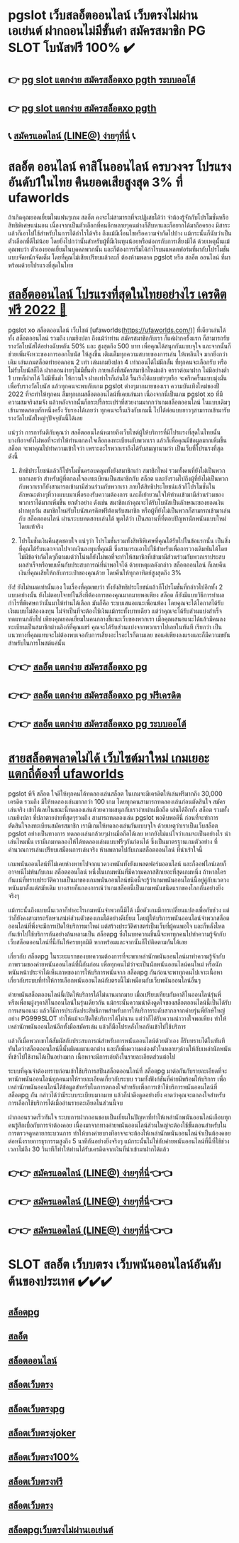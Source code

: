 # pgslot เว็บสลอ็ตออนไลน์ เว็บตรงไม่ผ่านเอเย่นต์  ฝากถอนไม่มีขั้นต่ํา สมัครสมาชิก PG SLOT โบนัสฟรี 100% ✔️

## 👉 [pg slot แตกง่าย สมัครสล็อตxo pgth ระบบออโต้](https://customer.ufaworlds.com/register?agent=ufa)
## 👉 [pg slot แตกง่าย สมัครสล็อตxo pgth](https://ufaworlds.com/)
## 📞 [สมัครแอดไลน์ (LINE@) ง่ายๆที่นี่](https://lin.ee/WM4070V) 📞

# สลอ็ต ออนไลน์ คาสิโนออนไลน์ ครบวงจร โปรแรงอันดับ1ในไทย คืนยอดเสียสูงสุด 3% ที่ ufaworlds
ถ้าเกิดคุณยอดเยี่ยมในแฟนๆเกม สลอ็ต คงจะไม่สามารถที่จะปฏิเสธได้ว่า จำต้องรู้จักกับโปรโมชั่นหรือสิทธิพิเศษแน่นอน เนื่องจากเป็นตัวเลือกที่คนอีกหลายๆคนต่างก็สืบหาและก็อยากได้มาถือครอง มีสาระแล้วก็เอาไปใช้สำหรับในการได้กำไรได้จริง ถึงแม้มีเงื่อนไขหรือความจำกัดไปบ้าง แม้กระนั้นก็นับว่าเป็นตัวเลือกที่ดีไม่น้อย โดยยิ่งไปกว่านั้นสำหรับผู้ที่มีเงินทุนน้อยหรือต่อกรกับการเสี่ยงมิได้ ด้วยเหตุนั้นแม้คุณพบว่า ตัวเองยอดเยี่ยมในบุคคลพวกนั้น และก็ต้องการเริ่มได้กำไรบนแพลตฟอร์มที่มากับโปรโมชั่นแบบจัดหนักจัดเต็ม โดยที่คุณไม่เสียเปรียบแล้วละก็ ต้องห้ามพลาด pgslot หรือ สลอ็ต ออนไลน์ ที่มาพร้อมด้วยโปรแรงที่สุดในไทย

# [สลอ็ตออนไลน์ โปรแรงที่สุดในไทยอย่างไร เครดิตฟรี 2022 🧧](https://ufaworlds.com/)
pgslot xo สล็อตออนไลน์ เว็บไซต์ [ufaworlds(https://ufaworlds.com/)] ที่เดียวเล่นได้ทั้ง สล็อตออนไลน์ รวมถึง เกมยิงปลา ถึงแม้ว่าท่าน สมัครสมาชิกกับเรา ก็แค่ฝากครั้งแรก ก็สามารถรับรางวัลโบนัสได้อย่างฉับพลัน 50% และ สูงสุดถึง 500 บาท เพื่อคุณได้สนุกกันแบบจุใจ และจากนั้นก็ ช่วยเพิ่มจังหวะของการออกโบนัส ให้สูงขึ้น เติมเต็มทุกความสบายของการเล่น ให้เพลินใจ มากยิ่งกว่าเดิม เล่นเกมสล็อตทำยอดถอน 2 เท่า เล่นเกมยิงปลา 4 เท่าถอนได้ไม่มีกลั้น ที่ทุกคนจะเลือกรับ หรือ ไม่รับโบนัสก็ได้ ฝากถอนง่ายๆไม่มีขั้นต่ำ ภายหลังที่สมัครสมาชิกใหม่แล้ว คราวต่อมาฝาก ไม่มีอย่างต่ำ 1 บาทก็ฝากได้ ไม่มีขั้นต่ำ ให้กวนใจ ฝากเท่าไรก็เล่นได้ รื้นเริงได้แบบขำๆหรือ จะครึกครื้นแบบมุ่งมั่น เพื่อรับรางวัลโบนัส แล้วทุกคนจะพบกับเกม pgslot ต่างๆมากมายของเรา ความบันเทิงใหม่ของปี 2022 ที่จะทำให้ทุกคน ลืมทุกเกมสล็อตออนไลน์ที่เคยเล่นมา เนื่องจากนี่เป็นเกม pgslot xo ที่มีความสมจริงสมจัง แล้วหลังจากนั้นก็กระปรี้กระเปร่าที่สวยงามมากกว่าเกมสล็อตออนไลน์ ในแบบเดิมๆเข้ามาทดสอบสักหนึ่งครั้ง รับรองได้เลยว่า ทุกคนจะรื้นเริงกับเกมนี้ ไปได้ต่อแบบยาวๆสามารถเข้ามารับรางวัลโบนัสใหญ่ๆปัจจุบันนี้ได้เลย

แน่ๆว่า การการันตีกับคุณว่า สลอ็ตออนไลน์หมายถึงเว็บไซต์ผู้ให้บริการที่มีโปรแรงที่สุดในไทยนั้น บางทีอาจยังไม่พอที่จะทำให้ท่านตกลงใจเลือกลงทะเบียนกับพวกเรา แล้วก็เพื่อคุณมีข้อมูลมากเพิ่มขึ้น สล็อต จะพาคุณไปทำความเข้าใจว่า เพราะอะไรพวกเราถึงได้รับสมญานามว่า เป็นเว็บที่โปรแรงที่สุด ดังนี้
1. สิทธิประโยชน์แล้วก็โปรโมชั่นครอบคลุมทั้งยังสมาชิกเก่า สมาชิกใหม่ รวมทั้งคนที่ยังไม่เป็นพวก
บอกเลยว่า สำหรับผู้ที่ตกลงใจลงทะเบียนเป็นสมาชิกกับ สล็อต และยังรวมไปถึงผู้ที่ยังไม่เป็นพวกกับพวกเราก็ยังสามารถเข้ามามีส่วนร่วมกับพวกเรา ภายใต้สิทธิประโยชน์แล้วก็โปรโมชั่นในลักษณะต่างๆที่วางแบบมาเพื่อรองรับความต้องการ และก็เย้ายวนใจให้ท่านเข้ามามีส่วนร่วมของพวกเราได้มากเพิ่มขึ้น ยกตัวอย่าง ดังเช่น สมาชิกเก่าคุณจะได้รับโบนัสเป็นลักษณะของยอดเงินฝากทุกวัน สมาชิกใหม่รับโบนัสเครดิตฟรีต้อนรับสมาชิก หรือผู้ที่ยังไม่เป็นพวกก็สามารถเข้ามาเล่นกับ สล็อตออนไลน์ ผ่านระบบทดสอบเล่นได้ พูดได้ว่า เป็นสถานที่ที่ตอบปัญหานักพนันแบบใหม่โดยแท้จริง

2. โปรโมชั่นเงินคืนสุดชอบใจ
แน่ๆว่า โปรโมชั่นรวมทั้งสิทธิพิเศษที่คุณได้รับไปในข้อแรกนั้น เป็นสิ่งที่คุณได้รับนอกจากไปจากเงินลงทุนที่คุณมี ซึ่งสามารถเอาไปใช้สำหรับเพื่อการวางเดิมพันได้โดยไม่มีข้อจำกัดใดๆก็ตามแต่ว่าโน่นก็ยังไม่พอที่จะทำให้สมาชิกที่เข้ามามีส่วนร่วมกับพวกเราประสบผลสำเร็จหรือพบเห็นกับประสบการณ์ที่น่าพอใจได้ ด้วยเหตุผลดังกล่าว สล็อตออนไลน์ ก็เลยคืนเงินที่คุณเสียให้กลับกระเป๋าของคุณด้วย โดยคืนให้ทุกอาทิตย์สูงสุดถึง 3%

ยัง! ยังไม่หมดเท่านั้นเอง ในเรื่องที่คุณพบว่า ทั้งยังสิทธิประโยชน์แล้วก็โปรโมชั่นที่กล่าวไปอีกทั้ง 2 แบบอย่างนั้น ยังไม่ตอบโจทย์ในสิ่งที่ต้องการของคุณมากมายพอเพียง สล็อต ก็ยังมีแบบวิธีการทำผลกำไรที่พิเศษกว่านั้นมาให้ท่านได้เลือก มันก็คือ ระบบเสนอแนะเพื่อนพ้อง โดยคุณจะได้โอกาสได้รับเงินแบบไม่ต้องลงทุน ไม่จำเป็นที่จะต้องใช้เงินแม้กระทั้งบาทเดียว แต่ว่าคุณจะได้รับส่วนแบ่งสำเร็จทดแทนกลับไป เพียงคุณยอดเยี่ยมในคนกลางชี้แนะเว็บของพวกเรา เมื่อคุณเสนอแนะได้แล้วมีคนลงทะเบียนเป็นสมาชิกผ่านลิงก์ที่คุณแชร์ คุณจะได้รับส่วนแบ่งจากพวกเราไปเลยในทันที เรียกว่า เป็นแนวทางที่คุณแทบจะไม่ต้องพบเจอกับการเสี่ยงอะไรอะไรก็ตามเลย ขอแค่เพียงลงแรงและก็มีความขยันสำหรับในการโพสต์แค่นั้น

## 👉👉 [สลอ็ต แตกง่าย สมัครสล็อตxo pg](https://ufaworlds.com/)
## 👉👉 [สลอ็ต แตกง่าย สมัครสล็อตxo pg ฟรีเครดิต](https://lin.ee/WM4070V)
## 👉👉 [สลอ็ต แตกง่าย สมัครสล็อตxo pg ระบบออโต้](https://customer.ufaworlds.com/register?agent=ufa)

# [สายสล็อตพลาดไม่ได้ เว็บไซต์มาใหม่ เกมเยอะ แตกถี่ต้องที่ ufaworlds](https://ufaworlds.com/)
pgslot พีจี สล็อต ใจดีให้ทุกคนได้ทดลองเล่นสล็อต ในเกมจะมีเครดิตให้เล่นฟรีมากถึง 30,000 เครดิต รวมถึง มีให้ทดลองเล่นมากกว่า 100 เกม โดยทุกคนสามารถทดลองเล่นก่อนตัดสินใจ สมัครเล่นจริง เข้าได้เลยในขณะนี้ทดลองเล่นด้วยความสนุกกับเราง่ายผ่านมือถือ เล่นได้อีกทั้ง สล็อต รวมทั้ง เกมยิงปลา ที่ปลาตายง่ายที่สุดๆรวมถึง สามารถทดลองเล่น pgslot พอดิบพอดีนี่ ก่อนที่จะทำการตัดสินใจลงทะเบียนสมัครสมาชิก เรามีเกมให้ทดลองเล่นกันแบบจุใจ ด้วยเหตุว่าเราเป็นเว็บสล็อต pgslot อย่างเป็นทางการ ทดลองเล่นกล้วยๆผ่านมือถือได้เลย หากยังไม่แน่ใจว่าเกมจะเป็นอย่างไร น่าเล่นไหมนั้น เรามีเกมทดลองให้ได้ทดลองเล่นแบบฟรีๆกันก่อนได้ ซึ่งเป็นมาตรฐานเกมตัวอย่าง ที่คำนวณการเล่นเปรียบเสมือนการเล่นจริง ห้ามพลาดไปกับเกมสล็อตออนไลน์ ที่น่าเร้าใจนี้

เกมพนันออนไลน์ที่ไม่เคยห่างหายไปจากแวดวงพนันทั้งยังแพลตฟอร์มออนไลน์ และก็ออฟไลน์เลยก็อาจหนีไม่พ้นกับเกม สล็อตออนไลน์ หนึ่งในเกมพนันที่มีความคลาสสิกเยอะที่สุดเกมหนึ่ง ถ้าหากใครกันแน่ที่ทราบประวัติความเป็นมาของเกมพนันออนไลน์ชนิดนี้จะรู้ว่าเกมพนันออนไลน์นี้อยู่คู่กับแวดวงพนันมาตั้งแต่สมัยเดิม บางสายก็แถลงการณ์ว่าเกมสล็อตนี้เป็นเกมพนันชนิดแรกของโลกกันอย่างยิ่งจริงๆ

แม้กระนั้นถึงแบบนั้นเวลาก็ทำอะไรเกมพนันจำพวกนี้มิได้ เมื่อตัวเกมมีการเปลี่ยนแปลงเพื่อกับช่วง แต่ว่าก็ยังคงสามารถรักษาเสน่ห์ส่วนตัวของเกมได้อย่างดีเยี่ยม โดยผู้ให้บริการพนันออนไลน์จำพวกสล็อตออนไลน์ที่พึ่งจะมีการเปิดให้บริการมาใหม่ แต่สร้างประวัติศาสตร์เป็นเว็บที่ผู้คนพอใจ และก็หลั่งไหลกันเข้าไปใช้บริการกันอย่างล้นหลามเป็น สล็อตpg ซึ่งในบทความชิ้นนี้จะพาทุกคนไปทำความรู้จักกับเว็บสล็อตออนไลน์ที่นี้กันให้ครบทุกมิติ หากพร้อมและจากนั้นก็ไปติดตามกันได้เลย

เกี่ยวกับ สล็อตpg
ในระยะแรกของบทความต้องการที่จะพาเหล่านักพนันออนไลน์มาทำความรู้จักกับภาพรวมของค่ายพนันออนไลน์ที่นี้กันก่อน เพื่อทุกคนไม่ว่าจะเป็นนักพนันออนไลน์คนใหม่ หรือนักพนันหน้าประจำได้เห็นภาพของการให้บริการพนันจาก สล็อตpg กันก่อนจะพาทุกคนไปเจาะเนื้อหาเกี่ยวกับระบบที่ทำให้การเลือกพนันออนไลน์กับตรงนี้ไม่เหมือนกับเว็บพนันออนไลน์อื่นๆ

ค่ายพนันสล็อตออนไลน์นี้เปิดให้บริการได้ไม่นานมากมาย เมื่อเปรียบเทียบกับคาสิโนออนไลน์รุ่นพี่ หรือเพื่อนฝูงๆคาสิโนออนไลน์ในรุ่นเดียวกัน แม้กระนั้นความน่าดึงดูดใจของสล็อตออนไลน์นี้เป็นได้รับการเสนอแนะ แล้วก็มีการประกันประสิทธิภาพสำหรับการให้บริการระดับสากลจากค่ายรุ่นพี่ยักษ์ใหญ่อย่าง PG999SLOT ทำให้แม้จะเปิดให้บริการได้ไม่นาน แต่ว่าก็ได้รับความน่าวางใจพอเพียง ทำให้เหล่านักพนันออนไลน์อีกทั้งมือสมัครเล่น แล้วก็มือโปรหลั่งไหลกันเข้าไปใช้บริการ

แล้วก็เมื่อพวกเขาได้สัมผัสกับประสบการณ์สำหรับการพนันออนไลน์ด้วยตัวเอง ก็รับทราบได้ในทันทีทันใดว่าสล็อตออนไลน์นี้นั้นผิดแผกแตกต่าง และก็เพิ่มความคล่องตัวในหลายๆด้านให้กับเหล่านักพนันที่เข้าไปใช้งานได้เป็นอย่างมาก เนื้อหาจะมีการเอ๋ยถึงในรายละเอียดส่วนต่อไป

ระบบที่คุณจำต้องทราบก่อนเข้าใช้บริการสปินสล็อตออนไลน์ที่ สล็อตpg
มาต่อกันกับรายละเอียดที่จะพานักพนันออนไลน์ทุกคนมาให้รายละเอียดเกี่ยวกับระบบ รวมทั้งฟังก์ชันที่ค่ายมีพร้อมให้บริการ เพื่อเหล่านักพนันออนไลน์ได้ข้อมูลสำหรับในการตกลงใจสำหรับเพื่อการเข้าใช้บริการพนันออนไลน์ที่ สล็อตpg กัน กล่าวได้ว่ามีระบบระเบียบมากมาย แล้วก็น่าดึงดูดอย่างยิ่ง คาดว่าคุณจะตกลงใจสำหรับการเลือกใช้บริการได้เมื่ออ่านรายละเอียดในส่วนนี้จบ

ฝากถอนรวดเร็วทันใจ
ระบบการฝากถอนชอบเป็นเยี่ยมในปัญหาที่ทำให้เหล่านักพนันออนไลน์เกือบทุกคนรู้สึกเบื่อกับการจำต้องคอย เนื่องมาจากทางค่ายพนันออนไลน์ส่วนใหญ่จะต้องใช้ขั้นตอนสำหรับในการตรวจดูหลายกระบวนการ ทำให้บางค่ายบางทีอาจจะจะต้องให้เหล่านักพนันออนไลน์จำเป็นต้องคอยต่อหนึ่งรายการธุรกรรมสูงถึง 5 นาทีกันอย่างยิ่งจริงๆ แม้กระนั้นไม่ใช่กับค่ายพนันออนไลน์ที่นี้ที่ใช้ช่วงเวลาไม่ถึง 30 วินาทีก็ทำให้ท่านได้รับเครดิตจากเงินที่นำเข้ามาฝากได้แล้ว

## 👉👉 [สมัครแอดไลน์ (LINE@) ง่ายๆที่นี่](https://lin.ee/WM4070V)👈👈
## 👉👉 [สมัครแอดไลน์ (LINE@) ง่ายๆที่นี่](https://lin.ee/WM4070V)👈👈
## 👉👉 [สมัครแอดไลน์ (LINE@) ง่ายๆที่นี่](https://lin.ee/WM4070V)👈👈

# SLOT สลอ็ต เว็บบตรง เว็บพนันออนไลน์อันดับต้นของประเทศ ✔️✔️✔️

## [สล็อตpg](https://customer.ufaworlds.com/register?agent=ufa)

## [สลอ็ต](https://customer.ufaworlds.com/register?agent=ufa)

## [สล็อตออนไลน์](https://customer.ufaworlds.com/register?agent=ufa)

## [สล็อตเว็บตรง](https://customer.ufaworlds.com/register?agent=ufa)

## [สล็อตเว็บตรงpg](https://customer.ufaworlds.com/register?agent=ufa)

## [สล็อตเว็บตรงjoker](https://customer.ufaworlds.com/register?agent=ufa)

## [สล็อตเว็บตรง100%](https://customer.ufaworlds.com/register?agent=ufa)

## [สล็อตเว็บตรงฟรี](https://customer.ufaworlds.com/register?agent=ufa)

## [สล็อตเว็บตรง](https://customer.ufaworlds.com/register?agent=ufa)

## [สล็อตpgเว็บตรงไม่ผ่านเอเย่นต์](https://customer.ufaworlds.com/register?agent=ufa)

